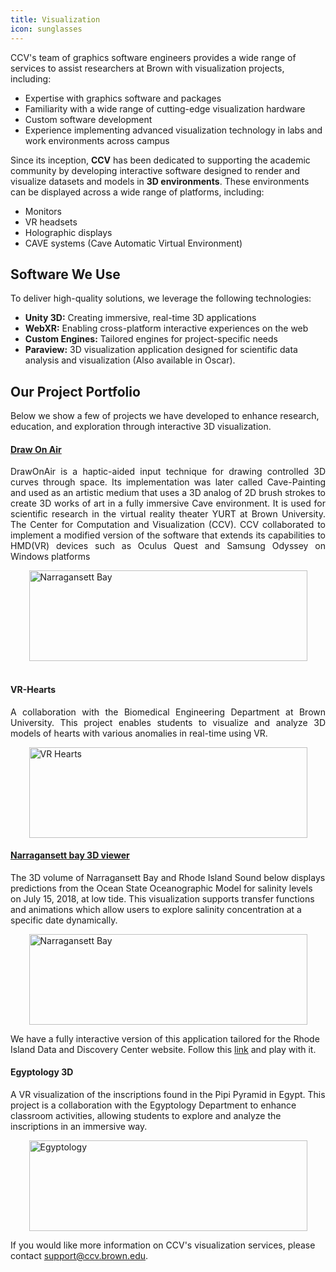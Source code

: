```yaml
---
title: Visualization
icon: sunglasses
---
```


CCV's team of graphics software engineers provides a wide range of services to assist researchers at Brown with visualization projects, including:
 - Expertise with graphics software and packages
 - Familiarity with a wide range of cutting-edge visualization hardware
 - Custom software development  
 - Experience implementing advanced visualization technology in labs and work environments across campus

 Since its inception, **CCV** has been dedicated to supporting the academic community by developing interactive software designed to render and visualize datasets and models in **3D environments**. These environments can be displayed across a wide range of platforms, including:

- Monitors  
- VR headsets  
- Holographic displays  
- CAVE systems (Cave Automatic Virtual Environment)  

## Software We Use
To deliver high-quality solutions, we leverage the following technologies:

- **Unity 3D:** Creating immersive, real-time 3D applications  
- **WebXR:** Enabling cross-platform interactive experiences on the web  
- **Custom Engines:** Tailored engines for project-specific needs
- **Paraview:**  3D visualization application designed for scientific data analysis and visualization (Also available in Oscar).

## Our Project Portfolio
Below we show a few of projects we have developed to enhance research, education, and exploration through interactive 3D visualization.

#### **[Draw On Air](https://ccv.brown.edu/our-work/software/cave-painting)** 
<p align="justify">
DrawOnAir is a haptic-aided input technique for drawing controlled 3D curves through space. Its implementation was later called Cave-Painting and used as an artistic medium that uses a 3D analog of 2D brush strokes to create 3D works of art in a fully immersive Cave environment. It is used for scientific research in the virtual reality theater YURT at Brown University. The Center for Computation and Visualization (CCV). CCV collaborated to implement a modified version of the software that extends its capabilities to HMD(VR) devices such as Oculus Quest and Samsung Odyssey on Windows platforms
</p>
<div>
      <img src="/content/images/3d-vr-projects/draw-on-air.gif" alt="Narragansett Bay" width="445" height="145" style="display: block; margin: auto;">
</div>

<br>

#### **VR-Hearts**
<p align="justify">
A collaboration with the Biomedical Engineering Department at Brown University. This project enables students to visualize and analyze 3D models of hearts with various anomalies in real-time using VR.
</p>
<div>
      <img src="/content/images/3d-vr-projects/vr-hearts.gif" alt="VR Hearts" width="445" height="145" style="display: block; margin: auto;">
</div>

#### **[Narragansett bay 3D viewer](https://ccv.brown.edu/our-work/software/vr-volume-viewer)**
The 3D volume of Narragansett Bay and Rhode Island Sound below displays predictions from the Ocean State Oceanographic Model for salinity levels on July 15, 2018, at low tide.
This visualization supports transfer functions and animations which allow users to explore salinity concentration at a specific date dynamically.
 <div>
      <img src="/content/images/3d-vr-projects/narragensett-2.gif" alt="Narragansett Bay" width="445" height="145" style="display: block; margin: auto;">
    </div>

We have a fully interactive version of this application tailored for the Rhode Island Data and Discovery Center website. Follow this [link](https://bay-viewer.riddc.brown.edu/) and play with it.

#### **Egyptology 3D** 
A VR visualization of the inscriptions found in the Pipi Pyramid in Egypt.
This project is a collaboration with the Egyptology Department to enhance classroom activities, allowing students to explore and analyze the inscriptions in an immersive way.
 <div >
      <img src="/content/images/3d-vr-projects/egyptology.gif" alt="Egyptology" width="445" height="145" style="display: block; margin: auto;">
    </div>

If you would like more information on CCV's visualization services, please contact [support@ccv.brown.edu](mailto:support@ccv.brown.edu).

